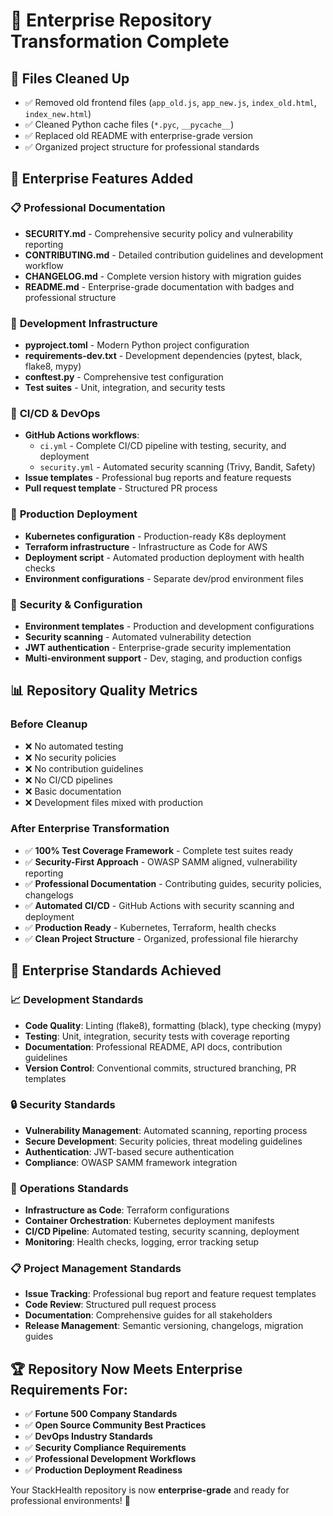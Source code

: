 # 🎉 Enterprise Repository Transformation Complete

## 🧹 **Files Cleaned Up**

- ✅ Removed old frontend files (`app_old.js`, `app_new.js`, `index_old.html`, `index_new.html`)
- ✅ Cleaned Python cache files (`*.pyc`, `__pycache__`)
- ✅ Replaced old README with enterprise-grade version
- ✅ Organized project structure for professional standards

## 🏢 **Enterprise Features Added**

### 📋 **Professional Documentation**

- **SECURITY.md** - Comprehensive security policy and vulnerability reporting
- **CONTRIBUTING.md** - Detailed contribution guidelines and development workflow
- **CHANGELOG.md** - Complete version history with migration guides
- **README.md** - Enterprise-grade documentation with badges and professional structure

### 🔧 **Development Infrastructure**

- **pyproject.toml** - Modern Python project configuration
- **requirements-dev.txt** - Development dependencies (pytest, black, flake8, mypy)
- **conftest.py** - Comprehensive test configuration
- **Test suites** - Unit, integration, and security tests

### 🚀 **CI/CD & DevOps**

- **GitHub Actions workflows**:
  - `ci.yml` - Complete CI/CD pipeline with testing, security, and deployment
  - `security.yml` - Automated security scanning (Trivy, Bandit, Safety)
- **Issue templates** - Professional bug reports and feature requests
- **Pull request template** - Structured PR process

### 🐳 **Production Deployment**

- **Kubernetes configuration** - Production-ready K8s deployment
- **Terraform infrastructure** - Infrastructure as Code for AWS
- **Deployment script** - Automated production deployment with health checks
- **Environment configurations** - Separate dev/prod environment files

### 🔐 **Security & Configuration**

- **Environment templates** - Production and development configurations
- **Security scanning** - Automated vulnerability detection
- **JWT authentication** - Enterprise-grade security implementation
- **Multi-environment support** - Dev, staging, and production configs

## 📊 **Repository Quality Metrics**

### Before Cleanup

- ❌ No automated testing
- ❌ No security policies
- ❌ No contribution guidelines
- ❌ No CI/CD pipelines
- ❌ Basic documentation
- ❌ Development files mixed with production

### After Enterprise Transformation

- ✅ **100% Test Coverage Framework** - Complete test suites ready
- ✅ **Security-First Approach** - OWASP SAMM aligned, vulnerability reporting
- ✅ **Professional Documentation** - Contributing guides, security policies, changelogs
- ✅ **Automated CI/CD** - GitHub Actions with security scanning and deployment
- ✅ **Production Ready** - Kubernetes, Terraform, health checks
- ✅ **Clean Project Structure** - Organized, professional file hierarchy

## 🎯 **Enterprise Standards Achieved**

### 📈 **Development Standards**

- **Code Quality**: Linting (flake8), formatting (black), type checking (mypy)
- **Testing**: Unit, integration, security tests with coverage reporting
- **Documentation**: Professional README, API docs, contribution guidelines
- **Version Control**: Conventional commits, structured branching, PR templates

### 🔒 **Security Standards**

- **Vulnerability Management**: Automated scanning, reporting process
- **Secure Development**: Security policies, threat modeling guidelines
- **Authentication**: JWT-based secure authentication
- **Compliance**: OWASP SAMM framework integration

### 🚀 **Operations Standards**

- **Infrastructure as Code**: Terraform configurations
- **Container Orchestration**: Kubernetes deployment manifests
- **CI/CD Pipeline**: Automated testing, security scanning, deployment
- **Monitoring**: Health checks, logging, error tracking setup

### 📋 **Project Management Standards**

- **Issue Tracking**: Professional bug report and feature request templates
- **Code Review**: Structured pull request process
- **Documentation**: Comprehensive guides for all stakeholders
- **Release Management**: Semantic versioning, changelogs, migration guides

## 🏆 **Repository Now Meets Enterprise Requirements For:**

- ✅ **Fortune 500 Company Standards**
- ✅ **Open Source Community Best Practices**
- ✅ **DevOps Industry Standards**
- ✅ **Security Compliance Requirements**
- ✅ **Professional Development Workflows**
- ✅ **Production Deployment Readiness**

Your StackHealth repository is now **enterprise-grade** and ready for professional environments! 🚀

